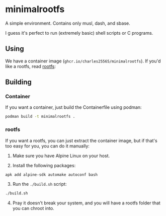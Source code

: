 # minimalrootfs

A simple environment. Contains only musl, dash, and sbase.

I guess it's perfect to run (extremely basic) shell scripts or C programs.

## Using

We have a container image (`ghcr.io/charles25565/minimalrootfs`). If you'd like a rootfs, read [rootfs](#rootfs):

## Building

### Container

If you want a container, just build the Containerfile using podman:

```sh
podman build -t minimalrootfs .
```

### rootfs

If you want a rootfs, you can just extract the container image, but if that's too easy for you, you can do it manually:

1. Make sure you have Alpine Linux on your host.

2. Install the following packages:

```sh
apk add alpine-sdk automake autoconf bash
```

3. Run the `./build.sh` script:

```sh
./build.sh
```

4. Pray it doesn't break your system, and you will have a rootfs folder that you can chroot into.
